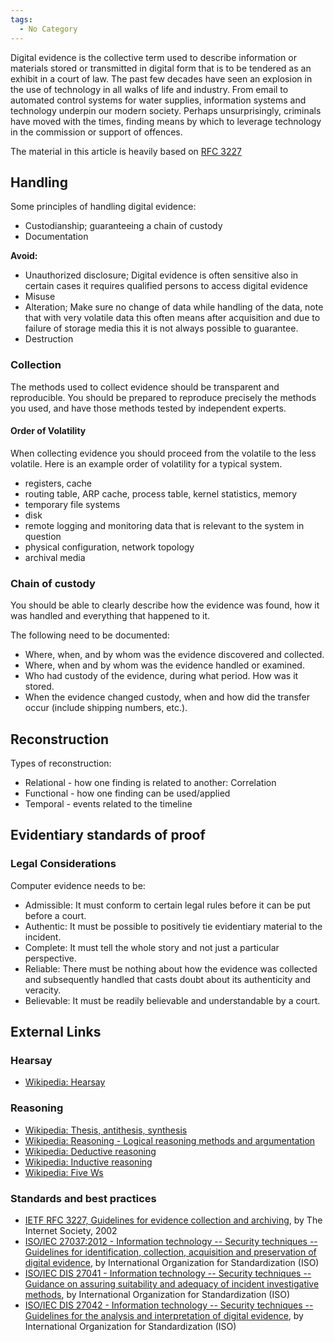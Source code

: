 ```yaml
---
tags:
  - No Category
---
```

Digital evidence is the collective term used to describe information or
materials stored or transmitted in digital form that is to be tendered
as an exhibit in a court of law. The past few decades have seen an
explosion in the use of technology in all walks of life and industry.
From email to automated control systems for water supplies, information
systems and technology underpin our modern society. Perhaps
unsurprisingly, criminals have moved with the times, finding means by
which to leverage technology in the commission or support of offences.

The material in this article is heavily based on [RFC
3227](https://www.ietf.org/rfc/rfc3227.txt)

## Handling

Some principles of handling digital evidence:

- Custodianship; guaranteeing a chain of custody
- Documentation

<b>Avoid:</b>

- Unauthorized disclosure; Digital evidence is often sensitive also in
  certain cases it requires qualified persons to access digital evidence
- Misuse
- Alteration; Make sure no change of data while handling of the data,
  note that with very volatile data this often means after acquisition
  and due to failure of storage media this it is not always possible to
  guarantee.
- Destruction

### Collection

The methods used to collect evidence should be transparent and
reproducible. You should be prepared to reproduce precisely the methods
you used, and have those methods tested by independent experts.

#### Order of Volatility

When collecting evidence you should proceed from the volatile to the
less volatile. Here is an example order of volatility for a typical
system.

- registers, cache
- routing table, ARP cache, process table, kernel statistics, memory
- temporary file systems
- disk
- remote logging and monitoring data that is relevant to the system in
  question
- physical configuration, network topology
- archival media

### Chain of custody

You should be able to clearly describe how the evidence was found, how
it was handled and everything that happened to it.

The following need to be documented:

- Where, when, and by whom was the evidence discovered and collected.
- Where, when and by whom was the evidence handled or examined.
- Who had custody of the evidence, during what period. How was it
  stored.
- When the evidence changed custody, when and how did the transfer occur
  (include shipping numbers, etc.).

## Reconstruction

Types of reconstruction:

- Relational - how one finding is related to another: Correlation
- Functional - how one finding can be used/applied
- Temporal - events related to the timeline

## Evidentiary standards of proof

### Legal Considerations

Computer evidence needs to be:

- Admissible: It must conform to certain legal rules before it can be
  put before a court.
- Authentic: It must be possible to positively tie evidentiary material
  to the incident.
- Complete: It must tell the whole story and not just a particular
  perspective.
- Reliable: There must be nothing about how the evidence was collected
  and subsequently handled that casts doubt about its authenticity and
  veracity.
- Believable: It must be readily believable and understandable by a
  court.

## External Links

### Hearsay

- [Wikipedia: Hearsay](https://en.wikipedia.org/wiki/Hearsay)

### Reasoning

- [Wikipedia: Thesis, antithesis, synthesis](https://en.wikipedia.org/wiki/Thesis,_antithesis,_synthesis)
- [Wikipedia: Reasoning - Logical reasoning methods and argumentation](https://en.wikipedia.org/wiki/Reasoning#Logical_reasoning_methods_and_argumentation)
- [Wikipedia: Deductive reasoning](https://en.wikipedia.org/wiki/Deductive_reasoning)
- [Wikipedia: Inductive reasoning](https://en.wikipedia.org/wiki/Inductive_reasoning)
- [Wikipedia: Five Ws](https://en.wikipedia.org/wiki/Five_Ws)

### Standards and best practices

- [IETF RFC 3227, Guidelines for evidence collection and archiving](https://www.ietf.org/rfc/rfc3227.txt),
  by The Internet Society, 2002
- [ISO/IEC 27037:2012 - Information technology -- Security techniques -- Guidelines for identification, collection, acquisition and preservation of digital evidence](https://www.iso.org/standard/44381.html),
  by International Organization for Standardization (ISO)
- [ISO/IEC DIS 27041 - Information technology -- Security techniques -- Guidance on assuring suitability and adequacy of incident investigative methods](https://www.iso.org/standard/44405.html),
  by International Organization for Standardization (ISO)
- [ISO/IEC DIS 27042 - Information technology -- Security techniques -- Guidelines for the analysis and interpretation of digital evidence](https://www.iso.org/standard/44406.html),
  by International Organization for Standardization (ISO)

